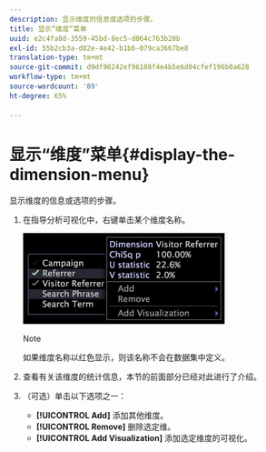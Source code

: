 ```yaml
---
description: 显示维度的信息或选项的步骤。
title: 显示“维度”菜单
uuid: e2c4fa8d-3559-45bd-8ec5-d064c763b20b
exl-id: 55b2cb3a-d82e-4e42-b1b6-079ca3667be8
translation-type: tm+mt
source-git-commit: d9df90242ef96188f4e4b5e6d04cfef196b0a628
workflow-type: tm+mt
source-wordcount: '89'
ht-degree: 65%

---
```


# 显示“维度”菜单{#display-the-dimension-menu}

显示维度的信息或选项的步骤。

1. 在指导分析可视化中，右键单击某个维度名称。

   ![步骤信息](assets/mnu_GuidedAnalysis.png)

   >[!NOTE]
   >
   >如果维度名称以红色显示，则该名称不会在数据集中定义。

1. 查看有关该维度的统计信息，本节的前面部分已经对此进行了介绍。
1. （可选）单击以下选项之一：

   * **[!UICONTROL Add]** 添加其他维度。
   * **[!UICONTROL Remove]** 删除选定维。
   * **[!UICONTROL Add Visualization]** 添加选定维度的可视化。
